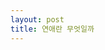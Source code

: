 ```yaml
---
layout: post
title: 연애란 무엇일까
---
```


<!--1. 연애를 하게 되면 자신에 관해서 알게 된다는 말을 알게 되었다. 분명 돈에 관해서 관대해야한다고 당연히 내가 내는 것이 맞다고 생각하는데 왜 그렇게 돈에 옹졸하게 되는 것일까? 또한 작고 사소한 것들에 관해서 의심을 하지 말아야 하는데, 촉이 좋다고 생각하는건지 왜 자꾸 의심을 하게 되어서 의심을 하는 것일까? 진짜 안 좋은 습관인데, 이 관계가 계속 지속될지는 솔직히 모르겠다. 내가 끈을 놓지 않는 것이 중요하고, 놓아야 할 끈을 놓아야 한다고 생각한다. 아빠가 지나치게 정말 말도 안되는 것으로 가족들을 의심하고 있었을 때 정말 많이 힘들었는데 내 현재 모습이 꼭 비슷하다는 생각을 하게 되었다. 확실하게 그 친구는 컷을 해줘야 하고, 나도 싫다는 것은 정말 싫다는 것을 이야기를 해야한다는 생각을 하게 되었다. 페이스북에서 연인 두명이 테그했는데 결국은 결혼을 할 확률이 가장 높은 사람은 양보를 많이 하는 사람이 아니라 두 명이서 스스로 결정을 하는 커플이 높다고 했으니깐 나도 바뀌도록 해보자....-->